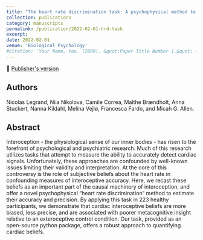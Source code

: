 ```yaml
---
title: "The heart rate discrimination task: A psychophysical method to estimate the accuracy and precision of interoceptive beliefs"
collection: publications
category: manuscripts
permalink: /publication/2022-02-01-hrd-task
excerpt:
date: 2022-02-01
venue: 'Biological Psychology'
#citation: 'Your Name, You. (2009). &quot;Paper Title Number 1.&quot; <i>Journal 1</i>. 1(1).'
---
```


<!--more-->

📄 [Publisher's version](https://www.sciencedirect.com/science/article/pii/S0301051121002325) 

## Authors
Nicolas Legrand, Niia Nikolova, Camile Correa, Malthe Brændholt, Anna Stuckert, Nanna Kildahl, Melina Vejlø, Francesca Fardo, and Micah G. Allen.

## Abstract
Interoception - the physiological sense of our inner bodies - has risen to the forefront of psychological and psychiatric research. Much of this research utilizes tasks that attempt to measure the ability to accurately detect cardiac signals. Unfortunately, these approaches are confounded by well-known issues limiting their validity and interpretation. At the core of this controversy is the role of subjective beliefs about the heart rate in confounding measures of interoceptive accuracy. Here, we recast these beliefs as an important part of the causal machinery of interoception, and offer a novel psychophysical “heart rate discrimination“ method to estimate their accuracy and precision. By applying this task in 223 healthy participants, we demonstrate that cardiac interoceptive beliefs are more biased, less precise, and are associated with poorer metacognitive insight relative to an exteroceptive control condition. Our task, provided as an open-source python package, offers a robust approach to quantifying cardiac beliefs.